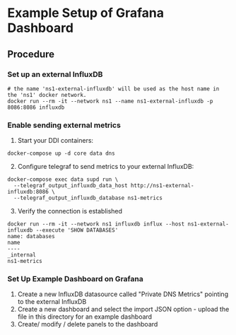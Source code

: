 # Example Setup of Grafana Dashboard

## Procedure

### Set up an external InfluxDB

```
# the name 'ns1-external-influxdb' will be used as the host name in the 'ns1' docker network.
docker run --rm -it --network ns1 --name ns1-external-influxdb -p 8086:8086 influxdb
```

### Enable sending external metrics

1. Start your DDI containers:
```
docker-compose up -d core data dns
```

2. Configure telegraf to send metrics to your external InfluxDB:
```
docker-compose exec data supd run \
  --telegraf_output_influxdb_data_host http://ns1-external-influxdb:8086 \
  --telegraf_output_influxdb_database ns1-metrics
```

3. Verify the connection is established
```
docker run --rm -it --network ns1 influxdb influx --host ns1-external-influxdb --execute 'SHOW DATABASES'
name: databases
name
----
_internal
ns1-metrics
```

### Set Up Example Dashboard on Grafana

1. Create a new InfluxDB datasource called "Private DNS Metrics" pointing to the external InfluxDB 
2. Create a new dashboard and select the import JSON option - upload the file in this directory for an example dashboard
3. Create/ modify / delete panels to the dashboard
